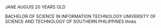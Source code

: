 JANE AUGUIS
20 YEARS OLD

BACHELOR OF SCIENCE IN INFORMATION TECHNOLOGY
UNIVERSITY OF SCIENCE AND TECHNOLOGY OF SOUTHERN PHILIPPINES
thnks

